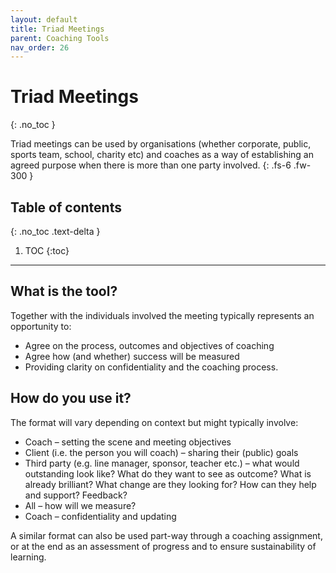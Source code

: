 ```yaml
---
layout: default
title: Triad Meetings
parent: Coaching Tools
nav_order: 26
---
```


# Triad Meetings
{: .no_toc }

Triad meetings can be used by organisations (whether corporate, public, sports team, school, charity etc) and coaches as a way of establishing an agreed purpose when there is more than one party involved.
{: .fs-6 .fw-300 }

## Table of contents
{: .no_toc .text-delta }

1. TOC
{:toc}

---

## What is the tool?

Together with the individuals involved the meeting typically represents an opportunity to:
- Agree on the process, outcomes and objectives of coaching
- Agree how (and whether) success will be measured
- Providing clarity on confidentiality and the coaching process.

## How do you use it?

The format will vary depending on context but might typically involve:

- Coach – setting the scene and meeting objectives
- Client (i.e. the person you will coach) – sharing their (public) goals
- Third party (e.g. line manager, sponsor, teacher etc.) – what would outstanding look like? What do they want to see as outcome? What is already brilliant? What change are they looking for? How can they help and support? Feedback?
- All – how will we measure?
- Coach – confidentiality and updating

A similar format can also be used part-way through a coaching assignment, or at the end as an assessment of progress and to ensure sustainability of learning.
